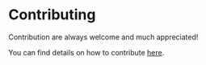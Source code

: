 # Contributing

Contribution are always welcome and much appreciated!

You can find details on how to contribute [here](https://tejadong.github.io/auditor-docs/docs/auditor/contributing.html).
